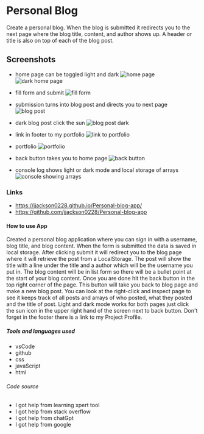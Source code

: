 # Personal Blog

Create a personal blog. When the blog is submitted it redirects you to the next page where the blog title, content, and author shows up. A header or title is also on top of each of the blog post.

## Screenshots

- home page can be toggled light and dark ![home page](<./images/Screenshot 2024-06-24 at 9.19.24 PM.png>)
  ![dark home page](<./images/Screenshot 2024-06-24 at 9.32.46 PM.png>)
- fill form and submit ![fill form](<./images/Screenshot 2024-06-24 at 9.35.02 PM.png>)
- submission turns into blog post and directs you to next page ![blog post](<./images/Screenshot 2024-06-24 at 9.34.14 PM.png>)
- dark blog post click the sun ![blog post dark](<./images/Screenshot 2024-06-24 at 9.33.45 PM.png>)

- link in footer to my portfolio ![link to portfolio](<./images/Screenshot 2024-06-24 at 9.34.29 PM.png>)
- portfolio ![portfolio](<./images/Screenshot 2024-06-24 at 9.34.37 PM.png>)
- back button takes you to home page ![back button](<./images/Screenshot 2024-06-24 at 9.34.56 PM.png>)

- console log shows light or dark mode and local storage of arrays ![console showing arrays](<./images/Screenshot 2024-06-24 at 9.35.46 PM.png>)

### Links

- https://jjackson0228.github.io/Personal-blog-app/
- https://github.com/jjackson0228/Personal-blog-app

#### How to use App

Created a personal blog application where you can sign in with a username, blog title, and blog content. When the form is submitted the data is saved in local storage. After clicking submit it will redirect you to the blog page where it will retrieve the post from a LocalStorage. The post will show the title with a line under the title and a author which will be the username you put in. The blog content will be in list form so there will be a bullet point at the start of your blog content. Once you are done hit the back button in the top right corner of the page. This button will take you back to blog page and make a new blog post. You can look at the right-click and inspect page to see it keeps track of all posts and arrays of who posted, what they posted and the title of post. Light and dark mode works for both pages just click the sun icon in the upper right hand of the screen next to back button. Don't forget in the footer there is a link to my Project Profile.

##### Tools and languages used

- vsCode
- github
- css
- javaScript
- html

###### Code source

- I got help from learning xpert tool
- I got help from stack overflow
- I got help from chatGpt
- I got help from google
